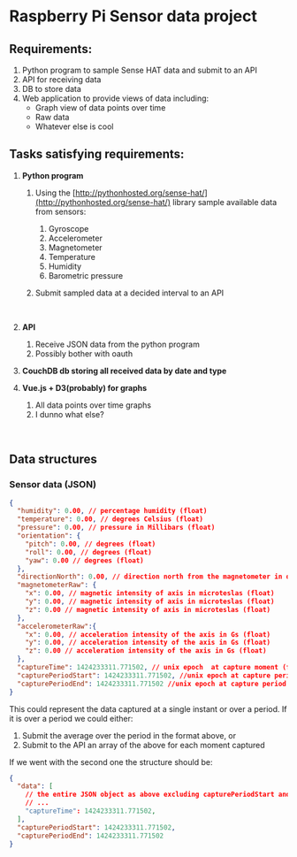 # Raspberry Pi Sensor data project

 

## Requirements:

1. Python program to sample Sense HAT data and submit to an API
2. API for receiving data
3. DB to store data
4. Web application to provide views of data including:
   - Graph view of data points over time
   - Raw data
   - Whatever else is cool

 

## Tasks satisfying requirements:

1. **Python program**

   1. Using the [http://pythonhosted.org/sense-hat/](http://pythonhosted.org/sense-hat/) library sample available data from sensors:
      1.  Gyroscope
      2. Accelerometer
      3. Magnetometer
      4. Temperature
      5. Humidity
      6. Barometric pressure


   2. Submit sampled data at a decided interval to an API

   ​

2. **API**

   1. Receive JSON data from the python program
   2. Possibly bother with oauth

3. **CouchDB db storing all received data by date and type**

4. **Vue.js + D3(probably) for graphs**

     1. All data points over time graphs
     2. I dunno what else?

     ​

## Data structures

### Sensor data (JSON)

```json
{
  "humidity": 0.00, // percentage humidity (float)
  "temperature": 0.00, // degrees Celsius (float)
  "pressure": 0.00, // pressure in Millibars (float)
  "orientation": {
    "pitch": 0.00, // degrees (float)
  	"roll": 0.00, // degrees (float)
  	"yaw": 0.00 // degrees (float)
  },
  "directionNorth": 0.00, // direction north from the magnetometer in degrees (float)
  "magnetometerRaw": {
    "x": 0.00, // magnetic intensity of axis in microteslas (float)
    "y": 0.00, // magnetic intensity of axis in microteslas (float)
    "z": 0.00 // magnetic intensity of axis in microteslas (float)
  },
  "accelerometerRaw":{
    "x": 0.00, // acceleration intensity of the axis in Gs (float)
    "y": 0.00, // acceleration intensity of the axis in Gs (float)
    "z": 0.00 // acceleration intensity of the axis in Gs (float)
  },
  "captureTime": 1424233311.771502, // unix epoch  at capture moment (float)
  "capturePeriodStart": 1424233311.771502, //unix epoch at capture period start (float)
  "capturePeriodEnd": 1424233311.771502 //unix epoch at capture period end (float)
}
```

 This could represent the data captured at a single instant or over a period. 
If it is over a period we could either:

1. Submit the average over the period in the format above, or
2. Submit to the API an array of the above for each moment captured

If we went with the second one the structure should be:

```json
{
  "data": [
    // the entire JSON object as above excluding capturePeriodStart and capturePeriodEnd
    // ... 
    "captureTime": 1424233311.771502,
  ],
  "capturePeriodStart": 1424233311.771502, 
  "capturePeriodEnd": 1424233311.771502
}
```

 

 